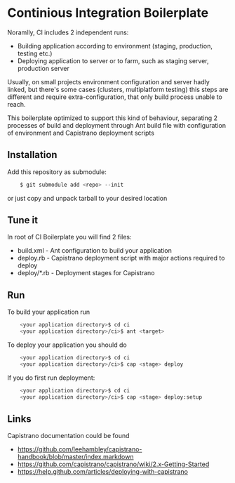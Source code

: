 # Continious Integration Boilerplate

Noramlly, CI includes 2 independent runs:

* Building application according to environment (staging, production, testing etc.)
* Deploying application to server or to farm, such as staging server, production server

Usually, on small projects environment configuration and server hadly linked, but there's some cases (clusters, multiplatform testing) 
this steps are different and require extra-configuration, that only build process unable to reach.

This boilerplate optimized to support this kind of behaviour, separating 2 processes of build and deployment through Ant build file with configuration
of environment and Capistrano deployment scripts

## Installation

Add this repository as submodule:

```bash
	$ git submodule add <repo> --init
```

or just copy and unpack tarball to your desired location

## Tune it

In root of CI Boilerplate you will find 2 files:

* build.xml - Ant configuration to build your application
* deploy.rb - Capistrano deployment script with major actions required to deploy
* deploy/*.rb - Deployment stages for Capistrano


## Run

To build your application run

```bash
	<your application directory>$ cd ci
	<your application directory>/ci>$ ant <target>
```

To deploy your application you should do

```bash
	<your application directory>$ cd ci
	<your application directory>/ci>$ cap <stage> deploy
```

If you do first run deployment:

```bash
	<your application directory>$ cd ci
	<your application directory>/ci>$ cap <stage> deploy:setup
```

## Links

Capistrano documentation could be found 

* https://github.com/leehambley/capistrano-handbook/blob/master/index.markdown
* https://github.com/capistrano/capistrano/wiki/2.x-Getting-Started
* https://help.github.com/articles/deploying-with-capistrano


